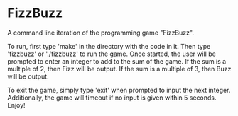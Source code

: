 # FizzBuzz
A command line iteration of the programming game "FizzBuzz".

To run, first type 'make' in the directory with the code in it. Then type 'fizzbuzz' or './fizzbuzz' to run the game.
Once started, the user will be prompted to enter an integer to add to the sum of the game. If the sum is a multiple of 2, then Fizz will be output. If the sum is a multiple of 3, then Buzz will be output. 

To exit the game, simply type 'exit' when prompted to input the next integer. Additionally, the game will timeout if no input is given within 5 seconds. Enjoy!

